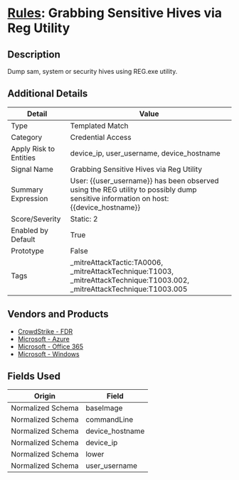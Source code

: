# [Rules](README.md): Grabbing Sensitive Hives via Reg Utility

## Description
Dump sam, system or security hives using REG.exe utility.

## Additional Details
|Detail|Value|
|----|----|
|Type|Templated Match|
|Category|Credential Access|
|Apply Risk to Entities|device_ip, user_username, device_hostname|
|Signal Name|Grabbing Sensitive Hives via Reg Utility|
|Summary Expression|User: {{user_username}} has been observed using the REG utility to possibly dump sensitive information on host: {{device_hostname}}|
|Score/Severity|Static: 2|
|Enabled by Default|True|
|Prototype|False|
|Tags|_mitreAttackTactic:TA0006, _mitreAttackTechnique:T1003, _mitreAttackTechnique:T1003.002, _mitreAttackTechnique:T1003.005|
## Vendors and Products
- [CrowdStrike - FDR](../products/569a3a44-c29f-492e-bcf4-5dc04e2ab0f3.md)
- [Microsoft - Azure](../products/a1225af5-e778-4068-a9a2-47da93d1ff24.md)
- [Microsoft - Office 365](../products/d3ed003d-5ddd-4c7a-bea5-63eae6311833.md)
- [Microsoft - Windows](../products/1ff7546c-cb36-4a24-87f7-89d2cecc5761.md)


## Fields Used

|Origin|Field|
|----|----|
|Normalized Schema|baseImage|
|Normalized Schema|commandLine|
|Normalized Schema|device_hostname|
|Normalized Schema|device_ip|
|Normalized Schema|lower|
|Normalized Schema|user_username|


